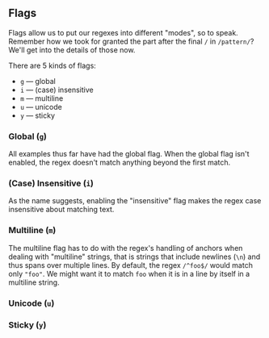 ## Flags

Flags allow us to put our regexes into different "modes", so to speak. Remember how we took for granted the part after the final `/` in `/pattern/`? We'll get into the details of those now.

There are 5 kinds of flags:

- `g` — global
- `i` — (case) insensitive
- `m` — multiline
- `u` — unicode
- `y` — sticky

### Global (`g`)

All examples thus far have had the global flag. When the global flag isn't enabled, the regex doesn't match anything beyond the first match.

### (Case) Insensitive (`i`)

As the name suggests, enabling the "insensitive" flag makes the regex case insensitive about matching text.

### Multiline (`m`)

The multiline flag has to do with the regex's handling of anchors when dealing with "multiline" strings, that is strings that include newlines (`\n`) and thus spans over multiple lines. By default, the regex `/^foo$/` would match only `"foo"`. We might want it to match `foo` when it is in a line by itself in a multiline string.

### Unicode (`u`)

### Sticky (`y`)